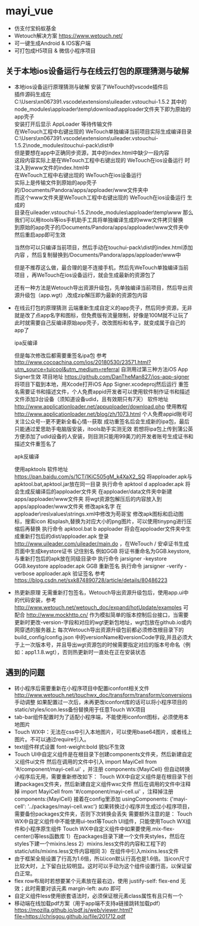 # mayi_vue
- 仿支付宝蚂蚁基金
- Wetouch解决方案 https://www.wetouch.net/
- 可一键生成Android & IOS客户端
- 可打包成H5项目 & 微信小程序项目

## 关于本地ios设备运行与在线云打包的原理猜测与破解
- 本地ios设备运行原理猜测与破解
  安装了WeTouch的vscode插件后  
  插件源码生成在C:\Users\xn067391\.vscode\extensions\uileader.vstouchui-1.5.2 
  其中的node_modules\apploader\temp\download\apploader文件夹下即为原始的app壳子  
  安装打开后显示 AppLoader 等待传输文件  
  在WeTouch工程中右键出现的 WeTouch单独编译当前项目实际生成编译目录  
  C:\Users\xn067391\.vscode\extensions\uileader.vstouchui-1.5.2\node_modules\touchui-pack\dist中  
  但是要想在app中正确同步资源，其中的index.html中缺少一段内容 <script src="__app__.js"></script>  
  这段内容实际上是在WeTouch工程中右键出现的 WeTouch在ios设备运行 时注入到www文件的index.html中  
  在WeTouch工程中右键出现的 WeTouch在ios设备运行  
  实际上是传输文件到原始的app壳子的/Documents/Pandora/apps/apploader/www文件夹中  
  而这个www文件夹是WeTouch工程中右键出现的 WeTouch在ios设备运行 生成的  
  目录在uileader.vstouchui-1.5.2\node_modules\apploader\temp\www
  那么我们可以用itools等ios手机助手工具将单独编译生成的www文件拷贝替换  
  到原始的app壳子的/Documents/Pandora/apps/apploader/www文件夹中  
  然后重启app即可生效

  当然你可以只编译当前项目，然后手动在touchui-pack\dist的index.html添加内容 <script src="__app__.js"></script>，然后复制替换到/Documents/Pandora/apps/apploader/www中

  但是不推荐这么做，最合理的是不连接手机，然后先WeTouch单独编译当前项目 ，再WeTouch在ios设备运行，就会生成最新的资源包了

  还有一种方法是Wetouch导出资源升级包，先单独编译当前项目，然后导出资源升级包（app.wgt）,改成zip解压即为最新的资源包内容


- 在线云打包的原理猜测
  云端重新生成自定义的app壳子，然后同步资源，无非就是改了点app名字和图标，但免费版有流量限制，好像是100M就不让玩了
  此时就需要自己反编译原始app壳子，改改图标和名字，就变成属于自己的app了
  
  ipa反编译
  
  但是每次修改后都需要重签名ipa包 参考 http://www.cocoachina.com/ios/20180530/23571.html?utm_source=tuicool&utm_medium=referral
  自测用过第三种方法iOS App Signer生效 项目地址 https://github.com/DanTheMan827/ios-app-signer
  将项目下载到本地，用Xcode打开iOS App Signer.xcodeproj然后运行
  重签名需要证书和描述文件，个人免费appid开发者可以使用软件制作证书和描述文件添加3台设备（须知道设备udid，且有效期只有7天）
  软件地址 http://www.applicationloader.net/appuploader/download.php
  使用教程 http://www.applicationloader.net/blog/zh/1073.html
  个人免费appid账号可关注公众号--更不更新全看心情--获取
  成功重签名后会生成新的ipa包，最后只能通过爱思助手电脑版安装，itools助手实测无效
  若想将ipa包上传到蒲公英方便添加了udid设备的人安装，则目测只能用99美刀的开发者账号生成证书和描述文件重签名了
  
  apk反编译
  
  使用apktools 软件地址 https://pan.baidu.com/s/1CTi1KiC505gM_k4XaX2_SQ
  将apploader.apk与apktool.bat,apktool.jar放在同一目录
  执行命令 apktool d apploader.apk 将会生成反编译后的apploader文件夹
  在apploader/data文件夹中新建apps/apploader/www文件夹
  将wgt资源包解压后的内容放入到apps/apploader/www文件夹
  修改apk名字 在apploader\res\values\strings.xml中修改为<string name="app_name">苟哥宝</string>
  修改apk图标和启动图标，搜索icon 和splash,替换为对应大小的png图片，可以使用tinypng进行压缩后再替换
  执行命令 apktool.bat b apploader 将会在apploader文件夹中生成重新打包后的dist/apploader.apk
  登录 http://www.uileader.com/uileader/main.do ，在WeTouch / 安卓证书生成 页面中生成keystore证书 记住别名 例如GGB
  将证书重命名为GGB.keystore,与重新打包后的apk放在同级目录中
  执行命令 jarsigner -keystore GGB.keystore apploader.apk GGB 重新签名
  执行命令 jarsigner -verify -verbose apploader.apk 验证签名
  参考 https://blog.csdn.net/sxk874890728/article/details/80486223

- 热更新原理
  无需重新打包签名，Wetouch导出资源升级包后，使用app.ui中的代码安装，参考 http://www.wetouch.net/wetouch_doc/expand/hotUpdate/examples
  可配合 http://www.mockhttp.cn/ 作为模拟简单的版本控制后台接口，当需要更新时更改-version-字段和对应的wgt更新包地址，wgt包放在github.io或内网穿透的服务器上
  每次Wetouch导出资源升级包前都必须修改根目录下的 build_config/config.json 中的versionName和versionCode字段,并且必须大于上一次版本号，并且导出wgt资源包的时候需要指定对应的版本号命名（例如：app1.1.8.wgt），否则热更新时一直处在正在安装状态

## 遇到的问题
- 转小程序后需要重新在小程序项目中配置iconfont相关文件 http://www.wetouch.net/touchwx_doc/transform/transform/conversions 手动调整
    如果配置过一次后，未再更改iconfont库的话可以将小程序项目的static/styles/icon.less备份替换用于任意Touch WX项目
- tab-bar组件配置时为了适配小程序端，不能使用iconfont图标，必须使用本地图片
- Touch WX中：无法在css中引入本地图片，可以使用base64图片，或者线上图片。不可以通过require引入。
- text组件样式设置 font-weight:bold 貌似不生效
- Touch UI中自定义组件是在根目录下创建components文件夹，然后新建自定义组件ui文件
    然后在调用的文件中引入 import MayiCell from '#/component/mayi-cell.ui' ，并注册 components:{MayiCell}
  但自动转换小程序后无用，需要重新修改如下：
  Touch WX中自定义组件是在根目录下创建packages文件夹，然后新建自定义组件wxc文件
    然后在调用的文件中注释掉 import MayiCell from '#/component/mayi-cell.ui' ，注释掉注册 components:{MayiCell}
    接着在config里添加 usingComponents: {'mayi-cell': '../packages/mayi-cell.wxc'}
    如果转换过小程序并生成过小程序项目，需要备份packages文件夹，否则下次转换会丢失
  需要额外注意的是：
    Touch WX中自定义组件中不能使用ui-text等Touch UI组件，只能使用Touch WX组件和小程序原生组件
    Touch WX中自定义组件中如果要使用.mix-flex-center()等less函数库
        1）在packages目录下建一个文件夹styles，然后在styles下建一个mixins.less
        2）mixins.less文件的内容和工程下的static/utils/mixins.less文件内容相同
        3）在组件中引入mixins.less文件
- 由于框架全局设置了行高为1.6倍，所以icon默认行高也是1.6倍。当icon尺寸比较大时，上下留白比较明显。这时可以手动为这个组件设置行高，以保证留白正常。
- flex row布局时若想要某个元素放在最右边，使用 justify-self: flex-end 无效；此时需要对该元素 margin-left: auto 即可
- 自定义组件less使用嵌套语法时，必须保证根元素class属性有且只有一个
- 移动端在线加载pdf方案（用于app端不支持a链接跳转加载pdf） https://mozilla.github.io/pdf.js/web/viewer.html?file=https://chrisgou.github.io/file/201712.pdf

